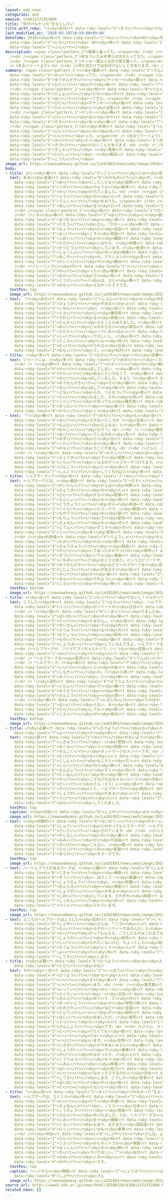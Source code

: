 ```yaml
---
layout: web_news
categories: web
newsid: k10011372351000
title: “気付けなかった”をなくしたい
title_with_ruby: “<ruby>気付<rt data-ruby-level="4">きづ</rt></ruby>けなかった”をなくしたい
last_modified_at: '2018-03-20T18:59:00+09:00'
datetime: 2018<ruby>年<rt data-ruby-level="1">ねん</rt></ruby>03<ruby>月<rt data-ruby-level="1">がつ</rt></ruby>20<ruby>日<rt
  data-ruby-level="1">にち</rt></ruby> 18<ruby>時<rt data-ruby-level="2">じ</rt></ruby>59<ruby>分<rt
  data-ruby-level="2">ふん</rt></ruby>
description: <span class="pattern_1">電車に乗ってた。</span><br /><br /><span class="pattern_1">優先席にヤンキー風な人が座ってた。</span><br
  /><br /><span class="pattern_1">杖をついたお年寄りの方が入ってきた。</span><br /><br /><span class="pattern_1">スーツの人がヤンキー風な人に注意をした。</span><br
  /><br /><span class="pattern_1">ヤンキー風な人は渋々席を譲った。</span><br /><br /><span class="pattern_1">お年寄りはスーツの人にお礼を言った。</span><br
  />《あるツイートより》<br /><br />見た目だけでは気付けないことがあります。<br /><br />（ネットワーク報道部記者 栗原岳史・飯田耕太）
summary: <span class="pattern_1"><ruby>電車<rt data-ruby-level="2">でんしゃ</rt></ruby>に<ruby>乗<rt
  data-ruby-level="3">の</rt></ruby>ってた。</span><br /><br /><span class="pattern_1"><ruby>優先席<rt
  data-ruby-level="6">ゆうせんせき</rt></ruby>にヤンキー<ruby>風<rt data-ruby-level="2">ふう</rt></ruby>な<ruby>人<rt
  data-ruby-level="1">ひと</rt></ruby>が<ruby>座<rt data-ruby-level="7">すわ</rt></ruby>ってた。</span><br
  /><br /><span class="pattern_1"><ruby>杖<rt data-ruby-level="8">つえ</rt></ruby>をついたお<ruby>年寄<rt
  data-ruby-level="5">としよ</rt></ruby>りの<ruby>方<rt data-ruby-level="2">かた</rt></ruby>が<ruby>入<rt
  data-ruby-level="1">はい</rt></ruby>ってきた。</span><br /><br /><span class="pattern_1">スーツの<ruby>人<rt
  data-ruby-level="1">ひと</rt></ruby>がヤンキー<ruby>風<rt data-ruby-level="2">ふう</rt></ruby>な<ruby>人<rt
  data-ruby-level="1">ひと</rt></ruby>に<ruby>注意<rt data-ruby-level="3">ちゅうい</rt></ruby>をした。</span><br
  /><br /><span class="pattern_1">ヤンキー<ruby>風<rt data-ruby-level="2">ふう</rt></ruby>な<ruby>人<rt
  data-ruby-level="1">ひと</rt></ruby>は<ruby>渋々<rt data-ruby-level="7">しぶしぶ</rt></ruby><ruby>席<rt
  data-ruby-level="4">せき</rt></ruby>を<ruby>譲<rt data-ruby-level="7">ゆず</rt></ruby>った。</span><br
  /><br /><span class="pattern_1">お<ruby>年寄<rt data-ruby-level="5">としよ</rt></ruby>りはスーツの<ruby>人<rt
  data-ruby-level="1">ひと</rt></ruby>にお<ruby>礼<rt data-ruby-level="3">れい</rt></ruby>を<ruby>言<rt
  data-ruby-level="2">い</rt></ruby>った。</span><br />《あるツイートより》<br /><br /><ruby>見<rt
  data-ruby-level="1">み</rt></ruby>た<ruby>目<rt data-ruby-level="1">め</rt></ruby>だけでは<ruby>気付<rt
  data-ruby-level="4">きづ</rt></ruby>けないことがあります。<br /><br />（ネットワーク<ruby>報道部<rt data-ruby-level="5">ほうどうぶ</rt></ruby><ruby>記者<rt
  data-ruby-level="3">きしゃ</rt></ruby> <ruby>栗原<rt data-ruby-level="8">くりはら</rt></ruby><ruby>岳史<rt
  data-ruby-level="7">たけし</rt></ruby>・<ruby>飯田<rt data-ruby-level="8">いいだ</rt></ruby><ruby>耕太<rt
  data-ruby-level="5">こうた</rt></ruby>）
image_url: https://newswebeasy.github.io/ja201803/news/web/image/2018/03/20/K10011372351_1803201644_1803201646_01_04.jpg
body:
- title: ひと<ruby>事<rt data-ruby-level="3">ごと</rt></ruby>とは<ruby>思<rt data-ruby-level="2">おも</rt></ruby>えなかった
  text: ある<ruby>若者<rt data-ruby-level="6">わかもの</rt></ruby>が、<ruby>山手線<rt data-ruby-level="2">やまてせん</rt></ruby>でたまたま<ruby>目<rt
    data-ruby-level="1">め</rt></ruby>にしたことを<ruby>説明<rt data-ruby-level="4">せつめい</rt></ruby>したツイート。<ruby>次<rt
    data-ruby-level="3">つぎ</rt></ruby>のような<ruby>結末<rt data-ruby-level="4">けつまつ</rt></ruby>が<ruby>書<rt
    data-ruby-level="2">か</rt></ruby>かれていました。<br /><br /><span class="pattern_1">ヤンキー<ruby>風<rt
    data-ruby-level="2">ふう</rt></ruby>の<ruby>人<rt data-ruby-level="1">ひと</rt></ruby>は<ruby>電車<rt
    data-ruby-level="2">でんしゃ</rt></ruby>をおりた。</span><br /><br /><span class="pattern_1"><ruby>足<rt
    data-ruby-level="1">あし</rt></ruby>を<ruby>引<rt data-ruby-level="2">ひ</rt></ruby>きずっていた。</span><br
    /><br /><span class="pattern_1"><ruby>気<rt data-ruby-level="1">き</rt></ruby>づけなかった。</span><br
    /><br />この<ruby>場<rt data-ruby-level="2">ば</rt></ruby>に<ruby>居合<rt data-ruby-level="5">いあ</rt></ruby>わせたのは、<ruby>松村<rt
    data-ruby-level="4">まつむら</rt></ruby><ruby>凌<rt data-ruby-level="8">りょう</rt></ruby><ruby>太郎<rt
    data-ruby-level="7">たろう</rt></ruby>さん。「クローン<ruby>病<rt data-ruby-level="3">びょう</rt></ruby>」という<ruby>腸<rt
    data-ruby-level="4">ちょう</rt></ruby>に<ruby>炎症<rt data-ruby-level="7">えんしょう</rt></ruby>を<ruby>起<rt
    data-ruby-level="3">お</rt></ruby>こす<ruby>原因<rt data-ruby-level="5">げんいん</rt></ruby><ruby>不明<rt
    data-ruby-level="4">ふめい</rt></ruby>の<ruby>難病<rt data-ruby-level="6">なんびょう</rt></ruby>と<ruby>闘<rt
    data-ruby-level="7">たたか</rt></ruby>いながら、<ruby>俳優<rt data-ruby-level="6">はいゆう</rt></ruby>として<ruby>活動<rt
    data-ruby-level="3">かつどう</rt></ruby>しています。<ruby>香港<rt data-ruby-level="8">ほんこん</rt></ruby><ruby>出身<rt
    data-ruby-level="3">しゅっしん</rt></ruby>の<ruby>映画<rt data-ruby-level="6">えいが</rt></ruby>スター、ジャッキー・チェンに<ruby>憧<rt
    data-ruby-level="7">あこが</rt></ruby>れ、アクションの<ruby>多<rt data-ruby-level="2">おお</rt></ruby>い<ruby>稽古<rt
    data-ruby-level="7">けいこ</rt></ruby>や<ruby>舞台<rt data-ruby-level="7">ぶたい</rt></ruby>ではけがをすることもあります。<br
    /><br />トレーニングに<ruby>行<rt data-ruby-level="2">い</rt></ruby>くためにたまたま<ruby>乗<rt
    data-ruby-level="3">の</rt></ruby>った<ruby>電車<rt data-ruby-level="2">でんしゃ</rt></ruby>の<ruby>中<rt
    data-ruby-level="1">なか</rt></ruby>で<ruby>見<rt data-ruby-level="1">み</rt></ruby>たその<ruby>光景<rt
    data-ruby-level="4">こうけい</rt></ruby>は、ひと<ruby>事<rt data-ruby-level="3">ごと</rt></ruby>とは<ruby>思<rt
    data-ruby-level="2">おも</rt></ruby>えなかったそうです。
  textPos: top
  image_url: https://newswebeasy.github.io/ja201803/news/web/image/2018/03/20/K10011372351_1803201756_1803201801_01_03.jpg
- text: 「<ruby>自分<rt data-ruby-level="2">じぶん</rt></ruby>も<ruby>外見<rt data-ruby-level="2">がいけん</rt></ruby>からはわからない<ruby>病気<rt
    data-ruby-level="3">びょうき</rt></ruby>がある<ruby>上<rt data-ruby-level="1">うえ</rt></ruby>、<ruby>以前<rt
    data-ruby-level="4">いぜん</rt></ruby>、<ruby>足<rt data-ruby-level="1">あし</rt></ruby>をけがした<ruby>時<rt
    data-ruby-level="2">とき</rt></ruby>に<ruby>優先席<rt data-ruby-level="6">ゆうせんせき</rt></ruby>に<ruby>座<rt
    data-ruby-level="7">すわ</rt></ruby>る<ruby>資格<rt data-ruby-level="5">しかく</rt></ruby>があるのかないのか<ruby>考<rt
    data-ruby-level="2">かんが</rt></ruby>えたこともありました。<ruby>見<rt data-ruby-level="1">み</rt></ruby>た<ruby>目<rt
    data-ruby-level="1">め</rt></ruby>じゃわからない<ruby>病気<rt data-ruby-level="3">びょうき</rt></ruby>やけがと<ruby>闘<rt
    data-ruby-level="7">たたか</rt></ruby>っている<ruby>人<rt data-ruby-level="1">ひと</rt></ruby>はたくさんいることを<ruby>知<rt
    data-ruby-level="2">し</rt></ruby>ってほしいし、<ruby>見<rt data-ruby-level="1">み</rt></ruby>えない<ruby>所<rt
    data-ruby-level="3">ところ</rt></ruby>にも<ruby>目<rt data-ruby-level="1">め</rt></ruby>が<ruby>向<rt
    data-ruby-level="3">む</rt></ruby>けられる<ruby>社会<rt data-ruby-level="2">しゃかい</rt></ruby>になってほしいと<ruby>思<rt
    data-ruby-level="2">おも</rt></ruby>う」（<ruby>松村<rt data-ruby-level="4">まつむら</rt></ruby>さん）
- title: <ruby>多<rt data-ruby-level="2">おお</rt></ruby>くの<ruby>反響<rt data-ruby-level="7">はんきょう</rt></ruby>が
  text: ツイートには、<ruby>多<rt data-ruby-level="2">おお</rt></ruby>くのコメントが<ruby>寄<rt data-ruby-level="5">よ</rt></ruby>せられました。<br
    /><br />「<ruby>膝<rt data-ruby-level="7">ひざ</rt></ruby>の<ruby>靱帯<rt data-ruby-level="8">じんたい</rt></ruby>を<ruby>延<rt
    data-ruby-level="6">の</rt></ruby>ばしてしまい、<ruby>膝<rt data-ruby-level="7">ひざ</rt></ruby>サポーターで<ruby>固<rt
    data-ruby-level="4">かた</rt></ruby>めないといけなくて、<ruby>脚<rt data-ruby-level="7">あし</rt></ruby>を<ruby>伸<rt
    data-ruby-level="7">の</rt></ruby>ばしていました。すると『<ruby>若<rt data-ruby-level="6">わか</rt></ruby>いもんが<ruby>優先席<rt
    data-ruby-level="6">ゆうせんせき</rt></ruby>で<ruby>脚<rt data-ruby-level="7">あし</rt></ruby><ruby>伸<rt
    data-ruby-level="7">の</rt></ruby>ばして<ruby>座<rt data-ruby-level="7">すわ</rt></ruby>ってんじゃねぇ！』と<ruby>怒鳴<rt
    data-ruby-level="7">どな</rt></ruby>られ、つえをついて<ruby>席<rt data-ruby-level="4">せき</rt></ruby>を<ruby>立<rt
    data-ruby-level="1">た</rt></ruby>ちました。それ<ruby>以来<rt data-ruby-level="4">いらい</rt></ruby>、どんな<ruby>事<rt
    data-ruby-level="3">こと</rt></ruby>があっても<ruby>優先席<rt data-ruby-level="6">ゆうせんせき</rt></ruby>には<ruby>絶対<rt
    data-ruby-level="5">ぜったい</rt></ruby><ruby>座<rt data-ruby-level="7">すわ</rt></ruby>らないと<ruby>固<rt
    data-ruby-level="4">かた</rt></ruby>く<ruby>決<rt data-ruby-level="3">き</rt></ruby>めたのでした」
- text: 「『<ruby>俺<rt data-ruby-level="7">おれ</rt></ruby>も<ruby>足<rt data-ruby-level="1">あし</rt></ruby>をけがしてて』なんていうコミュニケーションが<ruby>成<rt
    data-ruby-level="4">な</rt></ruby>されないところが『<ruby>日本人<rt data-ruby-level="1">にほんじん</rt></ruby>の<ruby>問題<rt
    data-ruby-level="3">もんだい</rt></ruby>だよなぁ』と<ruby>思<rt data-ruby-level="2">おも</rt></ruby>うのは<ruby>私<rt
    data-ruby-level="8">わたし</rt></ruby>だけ？」<br /><br />「<ruby>優先席<rt data-ruby-level="6">ゆうせんせき</rt></ruby>だけ<ruby>空<rt
    data-ruby-level="1">あ</rt></ruby>いているのを<ruby>見<rt data-ruby-level="1">み</rt></ruby>ると、<ruby>譲<rt
    data-ruby-level="7">ゆず</rt></ruby>り<ruby>合<rt data-ruby-level="7">あ</rt></ruby>い<ruby>下手<rt
    data-ruby-level="8">へた</rt></ruby>な<ruby>集<rt data-ruby-level="3">あつ</rt></ruby>まりなんだと<ruby>思<rt
    data-ruby-level="2">おも</rt></ruby>うことがある」<br /><br />さらに、こんな<ruby>指摘<rt data-ruby-level="7">してき</rt></ruby>もありました。<br
    /><br />「<ruby>私<rt data-ruby-level="8">わたし</rt></ruby>は<ruby>免疫<rt data-ruby-level="7">めんえき</rt></ruby>の<ruby>病気<rt
    data-ruby-level="3">びょうき</rt></ruby>で<ruby>関節<rt data-ruby-level="4">かんせつ</rt></ruby>が<ruby>痛<rt
    data-ruby-level="6">いた</rt></ruby>くなるのでヘルプマークつけてます。<ruby>若<rt data-ruby-level="6">わか</rt></ruby>いから<ruby>健康<rt
    data-ruby-level="4">けんこう</rt></ruby>と<ruby>決<rt data-ruby-level="3">き</rt></ruby>めつけられるのはつらいです。ヘルプマークももっと<ruby>浸透<rt
    data-ruby-level="7">しんとう</rt></ruby>してくれればと<ruby>思<rt data-ruby-level="2">おも</rt></ruby>います」
- title: ヘルプマークって<ruby>何<rt data-ruby-level="2">なに</rt></ruby>？
  text: ヘルプマークとは、<ruby>義足<rt data-ruby-level="5">ぎそく</rt></ruby>の<ruby>人<rt data-ruby-level="1">ひと</rt></ruby>や<ruby>外見<rt
    data-ruby-level="2">がいけん</rt></ruby>からは<ruby>判断<rt data-ruby-level="5">はんだん</rt></ruby>しにくい<ruby>病気<rt
    data-ruby-level="3">びょうき</rt></ruby>の<ruby>人<rt data-ruby-level="1">ひと</rt></ruby>などが、まわりの<ruby>人<rt
    data-ruby-level="1">ひと</rt></ruby>から<ruby>配慮<rt data-ruby-level="7">はいりょ</rt></ruby>や<ruby>援助<rt
    data-ruby-level="7">えんじょ</rt></ruby>を<ruby>得<rt data-ruby-level="4">え</rt></ruby>やすくするために、<ruby>東京都<rt
    data-ruby-level="3">とうきょうと</rt></ruby>が６<ruby>年前<rt data-ruby-level="2">ねんまえ</rt></ruby>に<ruby>作<rt
    data-ruby-level="2">つく</rt></ruby>ったマークで、<ruby>都営<rt data-ruby-level="5">とえい</rt></ruby><ruby>地下鉄<rt
    data-ruby-level="3">ちかてつ</rt></ruby>の<ruby>駅<rt data-ruby-level="3">えき</rt></ruby>などで<ruby>無料<rt
    data-ruby-level="4">むりょう</rt></ruby>で<ruby>配布<rt data-ruby-level="5">はいふ</rt></ruby>されています。<ruby>去年<rt
    data-ruby-level="3">きょねん</rt></ruby>８<ruby>月<rt data-ruby-level="1">がつ</rt></ruby>の<ruby>時点<rt
    data-ruby-level="2">じてん</rt></ruby>で１９<ruby>万<rt data-ruby-level="2">まん</rt></ruby><ruby>個<rt
    data-ruby-level="5">こ</rt></ruby>を<ruby>配布<rt data-ruby-level="5">はいふ</rt></ruby>しました。<br
    /><br /><ruby>利用者<rt data-ruby-level="4">りようしゃ</rt></ruby>からは「<ruby>発作<rt data-ruby-level="7">ほっさ</rt></ruby>で<ruby>倒<rt
    data-ruby-level="7">たお</rt></ruby>れた<ruby>際<rt data-ruby-level="5">さい</rt></ruby>に、<ruby>救急<rt
    data-ruby-level="4">きゅうきゅう</rt></ruby><ruby>隊員<rt data-ruby-level="4">たいいん</rt></ruby>がヘルプマークに<ruby>書<rt
    data-ruby-level="2">か</rt></ruby>いてあったかかりつけの<ruby>病院<rt data-ruby-level="3">びょういん</rt></ruby>に<ruby>気付<rt
    data-ruby-level="4">きづ</rt></ruby>いて<ruby>連絡<rt data-ruby-level="7">れんらく</rt></ruby>をしてくれ、<ruby>一命<rt
    data-ruby-level="3">いちめい</rt></ruby>をとりとめた」というエピソードや、「<ruby>電車<rt data-ruby-level="2">でんしゃ</rt></ruby>の<ruby>優先席<rt
    data-ruby-level="6">ゆうせんせき</rt></ruby>などでヘルプマークを<ruby>見<rt data-ruby-level="1">み</rt></ruby>せて<ruby>事情<rt
    data-ruby-level="5">じじょう</rt></ruby>があると<ruby>伝<rt data-ruby-level="4">つた</rt></ruby>えることができ、とても<ruby>気<rt
    data-ruby-level="1">き</rt></ruby>が<ruby>楽<rt data-ruby-level="2">らく</rt></ruby>になった。お<ruby>守<rt
    data-ruby-level="3">まも</rt></ruby>りのように<ruby>使<rt data-ruby-level="3">つか</rt></ruby>っている」という<ruby>声<rt
    data-ruby-level="2">こえ</rt></ruby>が<ruby>寄<rt data-ruby-level="5">よ</rt></ruby>せられているそうです。
  textPos: bottom
  image_url: https://newswebeasy.github.io/ja201803/news/web/image/2018/03/20/K10011372351_1803201639_1803201646_01_05.jpg
- title: <ruby>足<rt data-ruby-level="1">た</rt></ruby>りないし！メルカリで<ruby>売<rt data-ruby-level="2">う</rt></ruby>ってるし！
  text: こうした<ruby>中<rt data-ruby-level="1">なか</rt></ruby>、ヘルプマークに<ruby>関<rt data-ruby-level="4">かん</rt></ruby>する<ruby>別<rt
    data-ruby-level="4">べつ</rt></ruby>のツイートが<ruby>注目<rt data-ruby-level="3">ちゅうもく</rt></ruby>されました。<br
    /><br />「<ruby>困<rt data-ruby-level="6">こま</rt></ruby>りましたね…フリマアプリ<ruby>内<rt data-ruby-level="2">ない</rt></ruby>での<ruby>売買<rt
    data-ruby-level="2">ばいばい</rt></ruby>が<ruby>後<rt data-ruby-level="2">あと</rt></ruby>を<ruby>絶<rt
    data-ruby-level="5">た</rt></ruby>ちません…。<ruby>皆<rt data-ruby-level="8">みんな</rt></ruby>の<ruby>税金<rt
    data-ruby-level="5">ぜいきん</rt></ruby>で<ruby>作<rt data-ruby-level="2">つく</rt></ruby>り<ruby>必要<rt
    data-ruby-level="4">ひつよう</rt></ruby>な<ruby>方<rt data-ruby-level="2">ほう</rt></ruby>に<ruby>無料<rt
    data-ruby-level="4">むりょう</rt></ruby><ruby>配布<rt data-ruby-level="5">はいふ</rt></ruby>している<ruby>物<rt
    data-ruby-level="3">もの</rt></ruby>で<ruby>儲<rt data-ruby-level="8">もう</rt></ruby>けようと<ruby>商売<rt
    data-ruby-level="3">しょうばい</rt></ruby>しているんですよ。ヘルプマークを<ruby>買<rt data-ruby-level="2">か</rt></ruby>わないでください」<br
    /><br />ヘルプマークが、フリマアプリのメルカリで、いくつも<ruby>売買<rt data-ruby-level="2">ばいばい</rt></ruby>されていたのです。これを<ruby>見<rt
    data-ruby-level="1">み</rt></ruby>た<ruby>人<rt data-ruby-level="1">ひと</rt></ruby>からは…。<br
    /><br />「ヘルプマークを<ruby>転売<rt data-ruby-level="3">てんばい</rt></ruby>！？<ruby>信<rt data-ruby-level="4">しん</rt></ruby>じられないっ！！」<br
    /><br />「ヘルプマーク、<ruby>欲<rt data-ruby-level="7">ほ</rt></ruby>しくて<ruby>窓口<rt data-ruby-level="6">まどぐち</rt></ruby>に<ruby>行<rt
    data-ruby-level="2">い</rt></ruby>くと<ruby>大抵<rt data-ruby-level="7">たいてい</rt></ruby>『<ruby>品切<rt
    data-ruby-level="3">しなぎ</rt></ruby>れ』『<ruby>入荷<rt data-ruby-level="7">にゅうか</rt></ruby><ruby>未定<rt
    data-ruby-level="4">みてい</rt></ruby>』と<ruby>断<rt data-ruby-level="5">ことわ</rt></ruby>られます」<br
    /><br />「<ruby>送料<rt data-ruby-level="4">そうりょう</rt></ruby><ruby>当方<rt data-ruby-level="2">とうほう</rt></ruby><ruby>負担<rt
    data-ruby-level="6">ふたん</rt></ruby>で<ruby>構<rt data-ruby-level="5">かま</rt></ruby>わないので<ruby>郵送<rt
    data-ruby-level="6">ゆうそう</rt></ruby><ruby>等<rt data-ruby-level="8">など</rt></ruby>、ご<ruby>検討<rt
    data-ruby-level="6">けんとう</rt></ruby><ruby>頂<rt data-ruby-level="6">いただ</rt></ruby>けないものでしょうか…」<br
    /><br /><ruby>憤<rt data-ruby-level="7">いきどお</rt></ruby>りのほか、ほしくても<ruby>手<rt data-ruby-level="1">て</rt></ruby>に<ruby>入<rt
    data-ruby-level="1">はい</rt></ruby>らない、お<ruby>金<rt data-ruby-level="1">かね</rt></ruby>を<ruby>出<rt
    data-ruby-level="1">だ</rt></ruby>しても<ruby>買<rt data-ruby-level="2">か</rt></ruby>いたいという<ruby>声<rt
    data-ruby-level="2">こえ</rt></ruby>が<ruby>相次<rt data-ruby-level="3">あいつ</rt></ruby>いでいました。
  textPos: bottom
  image_url: https://newswebeasy.github.io/ja201803/news/web/image/2018/03/20/K10011372351_1803201717_1803201719_01_05.jpg
- title: <ruby>必要<rt data-ruby-level="4">ひつよう</rt></ruby>な<ruby>人<rt data-ruby-level="1">ひと</rt></ruby>に<ruby>寄<rt
    data-ruby-level="7">よ</rt></ruby>り<ruby>添<rt data-ruby-level="7">そ</rt></ruby>うヘルプマーク
  text: <ruby>買<rt data-ruby-level="2">か</rt></ruby>わないよう<ruby>呼<rt data-ruby-level="6">よ</rt></ruby>びかけていたのは、ヘルプマークの<ruby>普及<rt
    data-ruby-level="7">ふきゅう</rt></ruby>・<ruby>啓発<rt data-ruby-level="7">けいはつ</rt></ruby>を<ruby>行<rt
    data-ruby-level="2">おこな</rt></ruby>う<ruby>民間<rt data-ruby-level="4">みんかん</rt></ruby>の<ruby>全国<rt
    data-ruby-level="3">ぜんこく</rt></ruby>ネットワークのメンバーです。<br /><br />２<ruby>年前<rt data-ruby-level="2">ねんまえ</rt></ruby>、このネットワークを<ruby>立<rt
    data-ruby-level="1">た</rt></ruby>ち<ruby>上<rt data-ruby-level="1">あ</rt></ruby>げ、<ruby>自身<rt
    data-ruby-level="3">じしん</rt></ruby>も１００<ruby>万人<rt data-ruby-level="2">まんにん</rt></ruby>に１<ruby>人<rt
    data-ruby-level="1">にん</rt></ruby>の<ruby>肺<rt data-ruby-level="6">はい</rt></ruby>の<ruby>難病<rt
    data-ruby-level="6">なんびょう</rt></ruby>で１<ruby>日<rt data-ruby-level="1">にち</rt></ruby>の<ruby>大半<rt
    data-ruby-level="2">たいはん</rt></ruby>を<ruby>寝<rt data-ruby-level="7">ね</rt></ruby>て<ruby>過<rt
    data-ruby-level="5">す</rt></ruby>ごさなければならないという<ruby>渋谷<rt data-ruby-level="8">しぶや</rt></ruby>みち<ruby>代<rt
    data-ruby-level="3">だい</rt></ruby>さん（５５）に<ruby>話<rt data-ruby-level="2">はなし</rt></ruby>を<ruby>聞<rt
    data-ruby-level="2">き</rt></ruby>くと、ヘルプマークが<ruby>病気<rt data-ruby-level="3">びょうき</rt></ruby>や<ruby>障害<rt
    data-ruby-level="6">しょうがい</rt></ruby>がある<ruby>人<rt data-ruby-level="1">ひと</rt></ruby>にどう<ruby>受<rt
    data-ruby-level="3">う</rt></ruby>け<ruby>入<rt data-ruby-level="3">い</rt></ruby>れられているのかを<ruby>話<rt
    data-ruby-level="2">はな</rt></ruby>してくれました。
  textPos: top
  caption: <ruby>渋谷<rt data-ruby-level="8">しぶや</rt></ruby>みち<ruby>代<rt data-ruby-level="3">だい</rt></ruby>さん
  image_url: https://newswebeasy.github.io/ja201803/news/web/image/2018/03/20/K10011372351_1803201639_1803201646_01_06.jpg
- text: <ruby>内閣府<rt data-ruby-level="6">ないかくふ</rt></ruby>のホームページには、<ruby>障害者<rt data-ruby-level="6">しょうがいしゃ</rt></ruby>であることなどを<ruby>周囲<rt
    data-ruby-level="4">しゅうい</rt></ruby>にわかってもらうマークが、ヘルプマークもあわせて１１<ruby>種類<rt data-ruby-level="4">しゅるい</rt></ruby><ruby>掲載<rt
    data-ruby-level="7">けいさい</rt></ruby>されています。<br /><br />たとえば、この<ruby>緑色<rt data-ruby-level="3">みどりいろ</rt></ruby>の<ruby>矢印<rt
    data-ruby-level="4">やじるし</rt></ruby>が<ruby>書<rt data-ruby-level="2">か</rt></ruby>かれたマーク。<ruby>耳<rt
    data-ruby-level="1">みみ</rt></ruby>が<ruby>不自由<rt data-ruby-level="4">ふじゆう</rt></ruby>なことのほか、<ruby>聞<rt
    data-ruby-level="2">き</rt></ruby>こえない、<ruby>聞<rt data-ruby-level="2">き</rt></ruby>こえにくい<ruby>人<rt
    data-ruby-level="1">ひと</rt></ruby>への<ruby>配慮<rt data-ruby-level="7">はいりょ</rt></ruby>を<ruby>表<rt
    data-ruby-level="3">あらわ</rt></ruby>すマークです。
  textPos: top
  image_url: https://newswebeasy.github.io/ja201803/news/web/image/2018/03/20/K10011372351_1803201637_1803201646_01_07.jpg
- text: ハートにプラスがあるマークは、<ruby>心臓<rt data-ruby-level="6">しんぞう</rt></ruby>、<ruby>呼吸<rt
    data-ruby-level="6">こきゅう</rt></ruby><ruby>機能<rt data-ruby-level="5">きのう</rt></ruby>、じん<ruby>臓<rt
    data-ruby-level="6">ぞう</rt></ruby>、ぼうこう・<ruby>直腸<rt data-ruby-level="4">ちょくちょう</rt></ruby>、<ruby>小腸<rt
    data-ruby-level="4">しょうちょう</rt></ruby>、<ruby>肝臓<rt data-ruby-level="7">かんぞう</rt></ruby>、<ruby>免疫<rt
    data-ruby-level="7">めんえき</rt></ruby><ruby>機能<rt data-ruby-level="5">きのう</rt></ruby>の７つに<ruby>障害<rt
    data-ruby-level="6">しょうがい</rt></ruby>がある<ruby>人<rt data-ruby-level="1">ひと</rt></ruby>を<ruby>示<rt
    data-ruby-level="5">しめ</rt></ruby>しています。それぞれ<ruby>障害<rt data-ruby-level="6">しょうがい</rt></ruby>や<ruby>疾患<rt
    data-ruby-level="7">しっかん</rt></ruby><ruby>別<rt data-ruby-level="4">べつ</rt></ruby>に<ruby>作<rt
    data-ruby-level="2">つく</rt></ruby>られています。
  textPos: top
  image_url: https://newswebeasy.github.io/ja201803/news/web/image/2018/03/20/K10011372351_1803201639_1803201646_01_08.jpg
- text: ところがヘルプマークはこうした<ruby>区別<rt data-ruby-level="4">くべつ</rt></ruby>がありません。<ruby>渋谷<rt
    data-ruby-level="8">しぶや</rt></ruby>さんは、「『この<ruby>人<rt data-ruby-level="1">ひと</rt></ruby>は<ruby>何<rt
    data-ruby-level="2">なん</rt></ruby>らかのハンディーがあるんだ』と<ruby>一目<rt data-ruby-level="1">ひとめ</rt></ruby>で<ruby>分<rt
    data-ruby-level="2">わ</rt></ruby>かってもらえる。こうしたものはこれまでなかった。さらに、<ruby>自分<rt data-ruby-level="2">じぶん</rt></ruby>の<ruby>障害<rt
    data-ruby-level="6">しょうがい</rt></ruby>や<ruby>病気<rt data-ruby-level="3">びょうき</rt></ruby>を<ruby>知<rt
    data-ruby-level="2">し</rt></ruby>られたくないけど、ちょっとした<ruby>助<rt data-ruby-level="3">たす</rt></ruby>けが<ruby>必要<rt
    data-ruby-level="4">ひつよう</rt></ruby>という<ruby>人<rt data-ruby-level="1">ひと</rt></ruby>に<ruby>寄<rt
    data-ruby-level="7">よ</rt></ruby>り<ruby>添<rt data-ruby-level="7">そ</rt></ruby>ってくれるのがヘルプマークなんです」と<ruby>指摘<rt
    data-ruby-level="7">してき</rt></ruby>します。
- title: <ruby>必要<rt data-ruby-level="4">ひつよう</rt></ruby>な<ruby>人<rt data-ruby-level="1">ひと</rt></ruby>に<ruby>届<rt
    data-ruby-level="6">とど</rt></ruby>かない
  text: その<ruby>一方<rt data-ruby-level="2">いっぽう</rt></ruby>で<ruby>渋谷<rt data-ruby-level="8">しぶや</rt></ruby>さんは、「ヘルプマークは<ruby>必要<rt
    data-ruby-level="4">ひつよう</rt></ruby>な<ruby>人<rt data-ruby-level="1">ひと</rt></ruby>に<ruby>行<rt
    data-ruby-level="7">い</rt></ruby>き<ruby>渡<rt data-ruby-level="7">わた</rt></ruby>っていない」と<ruby>言<rt
    data-ruby-level="2">い</rt></ruby>います。<br /><br /><ruby>東京都<rt data-ruby-level="3">とうきょうと</rt></ruby>は、<ruby>一定<rt
    data-ruby-level="3">いってい</rt></ruby>のルールに<ruby>従<rt data-ruby-level="6">したが</rt></ruby>えばヘルプマークの<ruby>作製<rt
    data-ruby-level="5">さくせい</rt></ruby>・<ruby>活用<rt data-ruby-level="2">かつよう</rt></ruby>を<ruby>認<rt
    data-ruby-level="6">みと</rt></ruby>めていて、２<ruby>月<rt data-ruby-level="1">がつ</rt></ruby>までに<ruby>北海道<rt
    data-ruby-level="2">ほっかいどう</rt></ruby>や<ruby>神奈川県<rt data-ruby-level="8">かながわけん</rt></ruby>、<ruby>大阪府<rt
    data-ruby-level="8">おおさかふ</rt></ruby>など<ruby>全国<rt data-ruby-level="3">ぜんこく</rt></ruby>２０の<ruby>都道府県<rt
    data-ruby-level="4">とどうふけん</rt></ruby>が<ruby>配布<rt data-ruby-level="5">はいふ</rt></ruby>を<ruby>始<rt
    data-ruby-level="3">はじ</rt></ruby>めましたが、<ruby>場所<rt data-ruby-level="3">ばしょ</rt></ruby>によってはまだ<ruby>手<rt
    data-ruby-level="1">て</rt></ruby>に<ruby>入<rt data-ruby-level="1">はい</rt></ruby>りにくいのが<ruby>現状<rt
    data-ruby-level="5">げんじょう</rt></ruby>です。<br /><br />さらに、マークを<ruby>受<rt data-ruby-level="3">う</rt></ruby>け<ruby>取<rt
    data-ruby-level="3">と</rt></ruby>りたくても<ruby>取<rt data-ruby-level="3">と</rt></ruby>りに<ruby>行<rt
    data-ruby-level="3">い</rt></ruby>けない<ruby>人<rt data-ruby-level="1">ひと</rt></ruby>もいると<ruby>言<rt
    data-ruby-level="2">い</rt></ruby>います。<ruby>突然<rt data-ruby-level="7">とつぜん</rt></ruby>、<ruby>息切<rt
    data-ruby-level="3">いきぎ</rt></ruby>れやめまいなどに<ruby>襲<rt data-ruby-level="7">おそ</rt></ruby>われるパニック<ruby>障害<rt
    data-ruby-level="6">しょうがい</rt></ruby>で<ruby>電車<rt data-ruby-level="2">でんしゃ</rt></ruby>に<ruby>乗<rt
    data-ruby-level="3">の</rt></ruby>れなかったり、<ruby>人<rt data-ruby-level="1">ひと</rt></ruby>との<ruby>交流<rt
    data-ruby-level="3">こうりゅう</rt></ruby>を<ruby>恐<rt data-ruby-level="7">おそ</rt></ruby>れる<ruby>不安<rt
    data-ruby-level="4">ふあん</rt></ruby><ruby>障害<rt data-ruby-level="6">しょうがい</rt></ruby>で<ruby>配布<rt
    data-ruby-level="5">はいふ</rt></ruby><ruby>窓口<rt data-ruby-level="6">まどぐち</rt></ruby>に<ruby>行<rt
    data-ruby-level="2">い</rt></ruby>けなかったりするのだと<ruby>渋谷<rt data-ruby-level="8">しぶや</rt></ruby>さんは<ruby>指摘<rt
    data-ruby-level="7">してき</rt></ruby>します。こうした<ruby>背景<rt data-ruby-level="6">はいけい</rt></ruby>があるからこそフリマアプリでの<ruby>売買<rt
    data-ruby-level="2">ばいばい</rt></ruby>が<ruby>後<rt data-ruby-level="2">あと</rt></ruby>を<ruby>絶<rt
    data-ruby-level="5">た</rt></ruby>たないと<ruby>見<rt data-ruby-level="1">み</rt></ruby>られるのです。
- title: “<ruby>気<rt data-ruby-level="1">き</rt></ruby>づかなかった”をなくしたい
  text: ヘルプマークは、２０２０<ruby>年<rt data-ruby-level="1">ねん</rt></ruby>の<ruby>東京<rt data-ruby-level="2">とうきょう</rt></ruby>オリンピック・パラリンピックに<ruby>向<rt
    data-ruby-level="3">む</rt></ruby>けて<ruby>共通<rt data-ruby-level="4">きょうつう</rt></ruby>のマークにしようと、<ruby>去年<rt
    data-ruby-level="3">きょねん</rt></ruby>、ＪＩＳ＝<ruby>日本<rt data-ruby-level="1">にっぽん</rt></ruby><ruby>工業<rt
    data-ruby-level="3">こうぎょう</rt></ruby><ruby>規格<rt data-ruby-level="5">きかく</rt></ruby>に<ruby>定<rt
    data-ruby-level="3">さだ</rt></ruby>められました。ただ、ヘルプマークを<ruby>付<rt data-ruby-level="4">つ</rt></ruby>けていたのに<ruby>意味<rt
    data-ruby-level="3">いみ</rt></ruby>を<ruby>理解<rt data-ruby-level="5">りかい</rt></ruby>してもらえなかったという<ruby>声<rt
    data-ruby-level="2">こえ</rt></ruby>もあり、まだまだ<ruby>認知度<rt data-ruby-level="7">にんちど</rt></ruby>が<ruby>低<rt
    data-ruby-level="4">ひく</rt></ruby>いのも<ruby>事実<rt data-ruby-level="3">じじつ</rt></ruby>です。<br
    /><br /><ruby>渋谷<rt data-ruby-level="8">しぶや</rt></ruby>さんは、より<ruby>多<rt data-ruby-level="2">おお</rt></ruby>くの<ruby>人<rt
    data-ruby-level="1">ひと</rt></ruby>に<ruby>知<rt data-ruby-level="2">し</rt></ruby>ってもらうため、ベッドの<ruby>上<rt
    data-ruby-level="1">うえ</rt></ruby>からネットでの<ruby>情報<rt data-ruby-level="5">じょうほう</rt></ruby><ruby>発信<rt
    data-ruby-level="4">はっしん</rt></ruby>を<ruby>続<rt data-ruby-level="4">つづ</rt></ruby>けています。「<ruby>気<rt
    data-ruby-level="1">き</rt></ruby>づいてほしい」「“<ruby>気付<rt data-ruby-level="4">きづ</rt></ruby>けなかった”をなくしたい」ーーー<ruby>多<rt
    data-ruby-level="2">おお</rt></ruby>くの<ruby>人<rt data-ruby-level="1">ひと</rt></ruby>たちの<ruby>願<rt
    data-ruby-level="4">ねが</rt></ruby>いです。
  textPos: top
  caption: ベッドから<ruby>情報<rt data-ruby-level="5">じょうほう</rt></ruby><ruby>発信<rt data-ruby-level="4">はっしん</rt></ruby>する<ruby>渋谷<rt
    data-ruby-level="8">しぶや</rt></ruby>さん
  image_url: https://newswebeasy.github.io/ja201803/news/web/image/2018/03/20/K10011372351_1803201640_1803201701_01_09.jpg
source_url: https://www3.nhk.or.jp/news/html/20180320/k10011372351000.html
related_news: []
...
```

